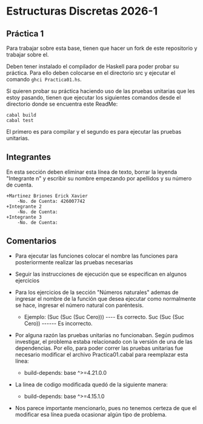 # Estructuras Discretas 2026-1

## Práctica 1

Para trabajar sobre esta base, tienen que hacer un fork de este repositorio y trabajar sobre el.

Deben tener instalado el compilador de Haskell para poder probar su práctica. Para ello deben colocarse en el directorio src y ejecutar el comando `ghci Practica01.hs`.

Si quieren probar su práctica haciendo uso de las pruebas unitarias que les estoy pasando, tienen que ejecutar los siguientes comandos desde el directorio donde se encuentra este ReadMe:
```
cabal build
cabal test
```

El primero es para compilar y el segundo es para ejecutar las pruebas unitarias.

## Integrantes

En esta sección deben eliminar esta línea de texto, borrar la leyenda "Integrante n" y escribir su nombre empezando por apellidos y su número de cuenta.

    +Martinez Briones Erick Xavier
        -No. de Cuenta: 426007742
    +Integrante 2
        -No. de Cuenta: 
    +Integrante 3
        -No. de Cuenta: 

## Comentarios
- Para ejecutar las funciones colocar el nombre las funciones para posteriormente realizar las pruebas necesarias

- Seguir las instrucciones de ejecución que se especifican en algunos ejercicios

- Para los ejercicios de la sección "Números naturales" ademas de ingresar el nombre de la función que desea ejecutar como normalmente se hace, ingresar el número natural con paréntesis. 
  - Ejemplo:
  (Suc (Suc (Suc Cero))) ---- Es correcto.
  Suc (Suc (Suc Cero)) ------ Es incorrecto.


- Por alguna razón las pruebas unitarias no funcionaban. Según pudimos investigar, el problema estaba relacionado con la versión de una de las dependencias. Por ello, para poder correr las pruebas unitarias fue necesario modificar el archivo Practica01.cabal para reemplazar esta línea: 
    - build-depends:    base ^>=4.21.0.0 

- La linea de codigo modificada quedó de la siguiente manera: 
    - build-depends:    base ^>=4.15.1.0

- Nos parece importante mencionarlo, pues no tenemos certeza de que el modificar esa línea pueda ocasionar algún tipo de problema. 
